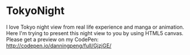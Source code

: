 # TokyoNight
I love Tokyo night view from real life experience and manga or animation. Here I'm trying to present this night view to you by using HTML5 canvas.
Please get a preview on my CodePen: http://codepen.io/danningpeng/full/GjzjGE/
